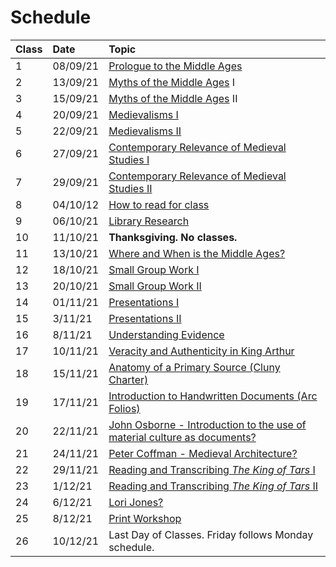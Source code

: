 # Schedule

| Class | Date | Topic |
| :--- | :--- | :--- |
| 1 | 08/09/21 | [Prologue to the Middle Ages](detailed-schedule.md#class-1-introduction) |
| 2 | 13/09/21 | [Myths of the Middle Ages](detailed-schedule.md#class-2-and-3-myths-of-the-middle-ages) I |
| 3 | 15/09/21 | [Myths of the Middle Ages](detailed-schedule.md#class-2-and-3-myths-of-the-middle-ages) II |
| 4 | 20/09/21 | [Medievalisms I](detailed-schedule.md#class-4-what-are-medievalisms) |
| 5 | 22/09/21 | [Medievalisms II](detailed-schedule.md#class-5-how-is-medieval-studies-a-medievalism) |
| 6 | 27/09/21 | [Contemporary Relevance of Medieval Studies I](detailed-schedule.md#class-6-and-7-september-27th-and-29th-contemporary-relevence-of-medieval-studies) |
| 7 | 29/09/21 | [Contemporary Relevance of Medieval Studies II](detailed-schedule.md#class-6-and-7-september-27th-and-29th-contemporary-relevence-of-medieval-studies) |
| 8 | 04/10/12 | [How to read for class](detailed-schedule.md#class-8-october-4th-how-to-read-for-class) |
| 9 | 06/10/21 | [Library Research](detailed-schedule.md#class-9-october-6th-library-research-skills) |
| 10 | 11/10/21 | **Thanksgiving. No classes.**  |
| 11 | 13/10/21 | [Where and When is the Middle Ages?](detailed-schedule.md#class-11-october-13th-when-and-where-is-the-middle-ages) |
| 12 | 18/10/21 | [Small Group Work I](detailed-schedule.md#class-12-and-13-october-18th-and-20th-small-group-work) |
| 13 | 20/10/21 | [Small Group Work II](detailed-schedule.md#class-12-and-13-october-18th-and-20th-small-group-work) |
| 14 | 01/11/21 | [Presentations I](detailed-schedule.md#class-14-and-15-november-1st-and-3rd-presentations) |
| 15 | 3/11/21 | [Presentations II](detailed-schedule.md#class-14-and-15-november-1st-and-3rd-presentations) |
| 16 | 8/11/21 | [Understanding Evidence](detailed-schedule.md#class-16-understanding-evidence) |
| 17 | 10/11/21 | [Veracity and Authenticity in King Arthur](detailed-schedule.md#class-17) |
| 18 | 15/11/21 | [Anatomy of a Primary Source \(Cluny Charter\)](detailed-schedule.md#class-18) |
| 19 | 17/11/21 | [Introduction to Handwritten Documents \(Arc Folios\)](detailed-schedule.md#class-19) |
| 20 | 22/11/21 | [John Osborne - Introduction to the use of material culture as documents?](detailed-schedule.md#class-21) |
| 21 | 24/11/21 | [Peter Coffman - Medieval Architecture?](detailed-schedule.md#class-21) |
| 22 | 29/11/21 | [Reading and Transcribing _The King of Tars_ I](detailed-schedule.md#class-21) |
| 23 | 1/12/21 | [Reading and Transcribing _The King of Tars_ II](detailed-schedule.md#class-23) |
| 24 | 6/12/21 | [Lori Jones?](detailed-schedule.md#class-24) |
| 25 | 8/12/21 | [Print Workshop](detailed-schedule.md#class-25) |
| 26 | 10/12/21 | Last Day of Classes. Friday follows Monday schedule.  |

